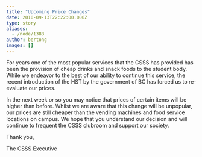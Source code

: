 ```yaml
---
title: "Upcoming Price Changes"
date: 2010-09-13T22:22:00.000Z
type: story
aliases:
  - /node/1388
author: bertong
images: []
---
```


<div class="field field-name-body field-type-text-with-summary field-label-hidden"><div class="field-items"><div class="field-item even"><p>For years one of the most popular services that the CSSS has provided has been the provision of cheap drinks and snack foods to the student body. While we endeavor to the best of our ability to continue this service, the recent introduction of the HST by the government of BC has forced us to re-evaluate our prices.</p>
<p>In the next week or so you may notice that prices of certain items will be higher than before. Whilst we are aware that this change will be unpopular, our prices are still cheaper than the vending machines and food service locations on campus. We hope that you understand our decision and will continue to frequent the CSSS clubroom and support our society.</p>
<p>Thank you,</p>
<p>The CSSS Executive</p>
</div></div></div>    <footer>
          </footer>